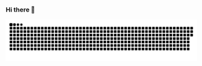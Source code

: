 ### Hi there 👋

<img src="https://raw.githubusercontent.com/NicolasMoonlight/NicolasMoonlight/main/images/github-contribution-grid-snake.svg" alt="я джифка">

<!--
**NicolasMoonlight/NicolasMoonlight** is a ✨ _special_ ✨ repository because its `README.md` (this file) appears on your GitHub profile.

Here are some ideas to get you started:

- 🔭 I’m currently working on ...
- 🌱 I’m currently learning ...
- 👯 I’m looking to collaborate on ...
- 🤔 I’m looking for help with ...
- 💬 Ask me about ...
- 📫 How to reach me: ...
- 😄 Pronouns: ...
- ⚡ Fun fact: ...
-->
